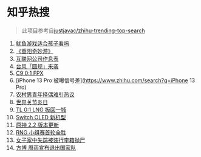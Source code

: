 # 知乎热搜

> 此项目参考自[justjavac/zhihu-trending-top-search](https://github.com/justjavac/zhihu-trending-top-search/blob/main/utils.ts)

<!-- BEGIN -->
  <!-- 最后更新时间:Wed Oct 13 2021 14:11:25 GMT+0000 (Coordinated Universal Time) -->
  1. [鱿鱼游戏适合孩子看吗](https://www.zhihu.com/search?q=鱿鱼游戏)
1. [《重阳奇妙游》](https://www.zhihu.com/search?q=重阳奇妙游)
1. [互联网公司作息表](https://www.zhihu.com/search?q=公司作息表)
1. [台风「圆规」来袭](https://www.zhihu.com/search?q=圆规)
1. [C9 0:1 FPX](https://www.zhihu.com/search?q=FPX)
1. [iPhone 13 Pro 被曝信号差](https://www.zhihu.com/search?q=iPhone 13 Pro)
1. [农村男青年择偶难引热议](https://www.zhihu.com/search?q=农村男青年)
1. [世界关节炎日](https://www.zhihu.com/search?q=关节炎)
1. [TL 0:1 LNG 扳回一城](https://www.zhihu.com/search?q=LNG)
1. [Switch OLED 新机型](https://www.zhihu.com/search?q=switch)
1. [原神 2.2 版本更新](https://www.zhihu.com/search?q=原神)
1. [RNG 小组赛首轮全胜](https://www.zhihu.com/search?q=RNG)
1. [女子家中失踪被装行李箱抛尸](https://www.zhihu.com/search?q=行李箱抛尸)
1. [方博 周雨宣布退出国家队](https://www.zhihu.com/search?q=方博周雨)
  <!-- END -->